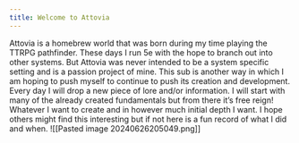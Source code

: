 ```yaml
---
title: Welcome to Attovia
---
```


Attovia is a homebrew world that was born during my time playing the TTRPG pathfinder. These days I run 5e with the hope to branch out into other systems. But Attovia was never intended to be a system specific setting and is a passion project of mine. This sub is another way in which I am hoping to push myself to continue to push its creation and development. Every day I will drop a new piece of lore and/or information. I will start with many of the already created fundamentals but from there it’s free reign! Whatever I want to create and in however much initial depth I want. I hope others might find this interesting but if not here is a fun record of what I did and when.
![[Pasted image 20240626205049.png]]